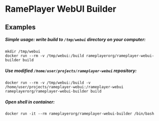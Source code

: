 # RamePlayer WebUI Builder

## Examples

##### Simple usage: write build to `/tmp/webui` directory on your computer:
```
mkdir /tmp/webui
docker run --rm -v /tmp/webui:/build rameplayerorg/rameplayer-webui-builder build
```

##### Use modified `/home/user/projects/rameplayer-webui` repository:
```
docker run --rm -v /tmp/webui:/build -v /home/user/projects/rameplayer-webui:/rameplayer-webui rameplayerorg/rameplayer-webui-builder build
```

##### Open shell in container:
```
docker run -it --rm rameplayerorg/rameplayer-webui-builder /bin/bash
```
